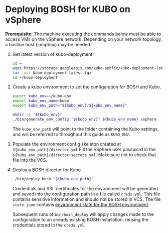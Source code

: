 # Deploying BOSH for KUBO on vSphere

**Prerequisite:** The machine executing the commands below must be able to access VMs on the vSphere network.
Depending on your network topology, a bastion host (jumpbox) may be needed.

1. Get latest version of kubo-deployment:

    ```bash
    cd ~
    wget https://storage.googleapis.com/kubo-public/kubo-deployment-latest.tgz
    tar -xvf kubo-deployment-latest.tgz
    cd ~/kubo-deployment
    ```

1. Create a kubo environment to set the configuration for BOSH and Kubo.

    ```bash
    export kubo_env=~/kubo-env
    export kubo_env_name=kubo
    export kubo_env_path="${kubo_env}/${kubo_env_name}"

    mkdir -p "${kubo_env}"
    ./bin/generate_env_config "${kubo_env}" ${kubo_env_name} vsphere
    ```

    The `kubo_env_path` will point to the folder containing the Kubo settings,
    and will be referred to throughout this guide as `KUBO_ENV`.

1.  Populate the environment config skeleton created at `${kubo_env_path}/director.yml`
    Fill the vSphere user password in the `${kubo_env_path}/director-secrets.yml`.
    Make sure not to check that file into the VCS.

1. Deploy a BOSH director for Kubo

    ```bash
    ./bin/deploy_bosh "${kubo_env_path}"
    ```
    Credentials and SSL certificates for the environment will be generated and
    saved into the configuration path in a file called `creds.yml`. This file
    contains sensitive information and should not be stored in VCS. The file
    `state.json` contains
    [environment state for the BOSH environment](https://bosh.io/docs/cli-envs.html#deployment-state).

    Subsequent runs of `bin/bosh_deploy` will apply changes made to
    the configuration to an already existing BOSH installation, reusing
    the credentials stored in the `creds.yml`.
